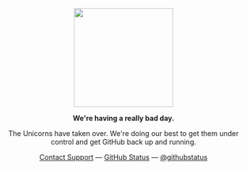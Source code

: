 <div align="center">
<a href="https://www.youtube.com/watch?v=dQw4w9WgXcQ"><img width="200" src="https://user-images.githubusercontent.com/36894700/87100902-d335a500-c24d-11ea-868b-6e36e00f87fb.png" style="max-width:100%;"></a>
<p><strong>We're having a really bad day.</strong></p>
<p>The Unicorns have taken over. We're doing our best to get them under control and get GitHub back up and running.</p>
<a href="https://www.youtube.com/watch?v=dQw4w9WgXcQ">Contact Support</a> — <a href="https://www.youtube.com/watch?v=dQw4w9WgXcQ" rel="nofollow">GitHub Status</a> — <a href="https://www.youtube.com/watch?v=dQw4w9WgXcQ" rel="nofollow">@githubstatus</a>
</div>
